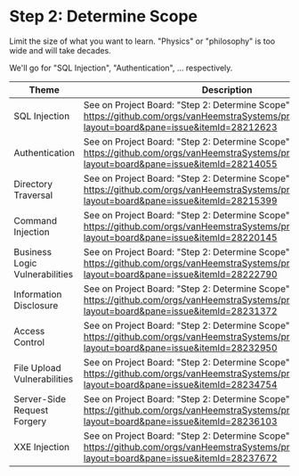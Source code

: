# Step 2: Determine Scope

Limit the size of what you want to learn. "Physics" or "philosophy" is too wide and will take decades.

We'll go for "SQL Injection", "Authentication", ... respectively.

| Theme | Description |
| --- | --- |
| SQL Injection | See on Project Board: "Step 2: Determine Scope" at https://github.com/orgs/vanHeemstraSystems/projects/18/views/1?layout=board&pane=issue&itemId=28212623 |
| Authentication | See on Project Board: "Step 2: Determine Scope" at https://github.com/orgs/vanHeemstraSystems/projects/19/views/1?layout=board&pane=issue&itemId=28214055 |
| Directory Traversal | See on Project Board: "Step 2: Determine Scope" at https://github.com/orgs/vanHeemstraSystems/projects/20/views/1?layout=board&pane=issue&itemId=28215399 |
| Command Injection | See on Project Board: "Step 2: Determine Scope" at https://github.com/orgs/vanHeemstraSystems/projects/21/views/1?layout=board&pane=issue&itemId=28220145 |
| Business Logic Vulnerabilities | See on Project Board: "Step 2: Determine Scope" at https://github.com/orgs/vanHeemstraSystems/projects/22/views/1?layout=board&pane=issue&itemId=28222790 |
| Information Disclosure | See on Project Board: "Step 2: Determine Scope" at https://github.com/orgs/vanHeemstraSystems/projects/23/views/1?layout=board&pane=issue&itemId=28231372 |
| Access Control | See on Project Board: "Step 2: Determine Scope" at https://github.com/orgs/vanHeemstraSystems/projects/24/views/1?layout=board&pane=issue&itemId=28232950 |
| File Upload Vulnerabilities | See on Project Board: "Step 2: Determine Scope" at https://github.com/orgs/vanHeemstraSystems/projects/25/views/1?layout=board&pane=issue&itemId=28234754 |
| Server-Side Request Forgery | See on Project Board: "Step 2: Determine Scope" at https://github.com/orgs/vanHeemstraSystems/projects/26/views/1?layout=board&pane=issue&itemId=28236103 |
| XXE Injection | See on Project Board: "Step 2: Determine Scope" at https://github.com/orgs/vanHeemstraSystems/projects/27/views/1?layout=board&pane=issue&itemId=28237672 |
